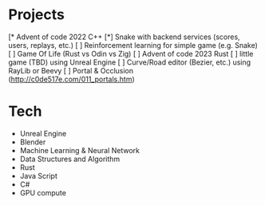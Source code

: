 # Projects

[* Advent of code 2022 C++
[*] Snake with backend services (scores, users, replays, etc.)
[ ] Reinforcement learning for simple game (e.g. Snake)
[ ] Game Of Life (Rust vs Odin vs Zig)
[ ] Advent of code 2023 Rust
[ ] little game (TBD) using Unreal Engine
[ ] Curve/Road editor (Bezier, etc.) using RayLib or Beevy
[ ] Portal & Occlusion (http://c0de517e.com/011_portals.htm)

# Tech

- Unreal Engine
- Blender
- Machine Learning & Neural Network
- Data Structures and Algorithm
- Rust
- Java Script
- C#
- GPU compute
